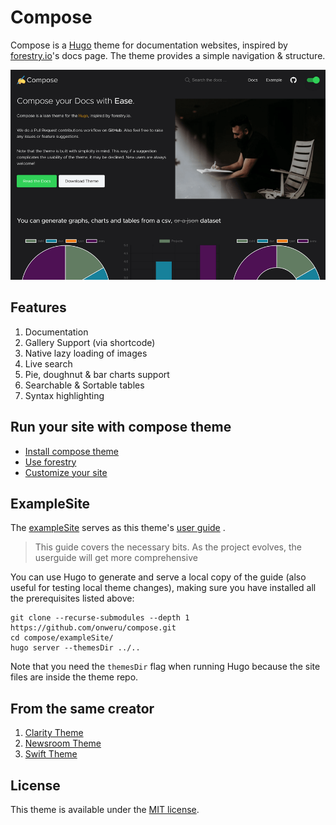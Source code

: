 # Compose

Compose is a [Hugo](https://gohugo.io/) theme for documentation websites, inspired by [forestry.io](https://forestry.io/docs/welcome/)'s docs page. The theme provides a simple navigation & structure.

![Hugo Compose Theme](https://github.com/onweru/compose/blob/master/images/tn.png)

## Features

1. Documentation
2. Gallery Support (via shortcode)
3. Native lazy loading of images
4. Live search
5. Pie, doughnut & bar charts support
6. Searchable & Sortable tables
7. Syntax highlighting

## Run your site with compose theme

- [Install compose theme](https://docs.neuralvibes.com/docs/compose/install-theme/)
- [Use forestry](https://docs.neuralvibes.com/docs/compose/use-forestry-cms/)
- [Customize your site](https://docs.neuralvibes.com/docs/compose/customize/)

## ExampleSite

The [exampleSite](https://github.com/onweru/compose/tree/master/exampleSite) serves as this theme's [user guide]((https://docs.neuralvibes.com/docs/compose/getting-started/)) .

> This guide covers the necessary bits. As the project evolves, the userguide will get more comprehensive

You can use Hugo to generate and serve a local copy of the guide (also useful for testing local theme changes), making sure you have installed all the prerequisites listed above:

```
git clone --recurse-submodules --depth 1 https://github.com/onweru/compose.git
cd compose/exampleSite/
hugo server --themesDir ../..
```

Note that you need the `themesDir` flag when running Hugo because the site files are inside the theme repo.

## From the same creator

1. [Clarity Theme](https://github.com/chipzoller/hugo-clarity)
2. [Newsroom Theme](https://github.com/onweru/newsroom)
3. [Swift Theme](https://github.com/onweru/hugo-swift-theme)

## License

This theme is available under the [MIT license](https://github.com/onweru/compose/blob/master/LICENSE).
